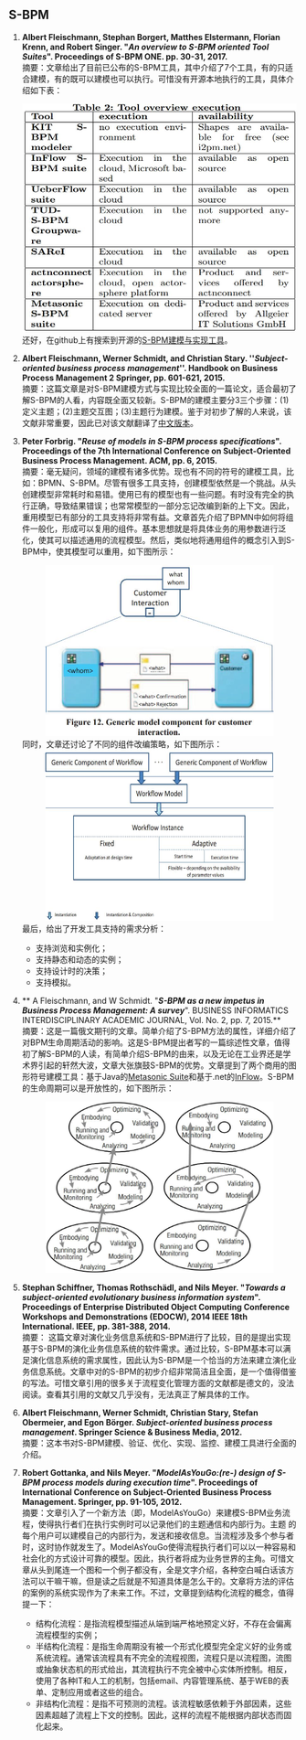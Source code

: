 ## S-BPM
1. **Albert Fleischmann, Stephan Borgert, Matthes Elstermann, Florian Krenn, and Robert Singer. "***An overview to S-BPM oriented Tool Suites***". Proceedings of S-BPM ONE. pp. 30-31, 2017.**  
摘要：文章给出了目前已公布的S-BPM工具，其中介绍了7个工具，有的只适合建模，有的既可以建模也可以执行。可惜没有开源本地执行的工具，具体介绍如下表：<div align=center><img width="500" height="400" src="resources/S-BPM_tool_overview_execution.jpg"/></div>还好，在github上有搜索到开源的[S-BPM建模与实现工具](https://github.com/stefanstaniAIM/IPPR2016)。

1. **Albert Fleischmann, Werner Schmidt, and Christian Stary. ''***Subject-oriented business process management***''.  Handbook on Business Process Management 2 Springer, pp. 601-621, 2015.**  
摘要：这篇文章是对S-BPM建模方式与实现比较全面的一篇论文，适合最初了解S-BPM的人看，内容既全面又较新。S-BPM的建模主要分3三个步骤：(1)定义主题；(2)主题交互图；(3)主题行为建模。鉴于对初步了解的人来说，该文献非常重要，因此已对该文献翻译了[中文版本](resources/面向主题的业务流程管理.pdf)。

5. **Peter Forbrig. "***Reuse of models in S-BPM process specifications***". Proceedings of the 7th International Conference on Subject-Oriented Business Process Management. ACM, pp. 6, 2015.**  
摘要：毫无疑问，领域的建模有诸多优势。现也有不同的符号的建模工具，比如：BPMN、S-BPM。尽管有很多工具支持，创建模型依然是一个挑战。从头创建模型非常耗时和易错。使用已有的模型也有一些问题。有时没有完全的执行正确，导致结果错误；也常常模型的一部分忘记改编到新的上下文。因此，重用模型已有部分的工具支持将非常有益。文章首先介绍了BPMN中如何将组件一般化，形成可以复用的组件。基本思想就是将具体业务的用参数进行泛化，使其可以描述通用的流程模型。然后，类似地将通用组件的概念引入到S-BPM中，使其模型可以重用，如下图所示：<div align=center><img width="400" height="300" src="resources/Generic_model_component_for_customer_interaction.jpg"/></div>同时，文章还讨论了不同的组件改编策略，如下图所示：<div align=center><img width="400" height="300" src="resources/Instances_of_the_generic_model_component_presented.jpg"/></div>最后，给出了开发工具支持的需求分析：  
   + 支持浏览和实例化；
   + 支持静态和动态的实例；
   + 支持设计时的决策；
   + 支持模拟。  
1. ** A Fleischmann, and W Schmidt. "***S-BPM as a new impetus in Business Process Management: A survey***". BUSINESS INFORMATICS INTERDISCIPLINARY ACADEMIC JOURNAL, Vol. No. 2, pp. 7, 2015.**  
摘要：这是一篇俄文期刊的文章。简单介绍了S-BPM方法的属性，详细介绍了对BPM生命周期活动的影响。这是S-BPM提出者写的一篇综述性文章，值得初了解S-BPM的人读，有简单介绍S-BPM的由来，以及无论在工业界还是学术界引起的轩然大波，文章大张旗鼓S-BPM的优势。文章提到了两个商用的图形符号建模工具：基于Java的[Metasonic Suite](http://www.metasonic.de/)和基于.net的[InFlow](www.strict-solutions.at)。S-BPM的生命周期可以是开放性的，如下图所示：<div align=center><img width="400" height="300" src="resources/linear_and_non-linear_S-BPM-based_organizational_development.jpg"/></div>

3. **Stephan Schiffner, Thomas Rothschädl, and Nils Meyer. "***Towards a subject-oriented evolutionary business information system***". Proceedings of Enterprise Distributed Object Computing Conference Workshops and Demonstrations (EDOCW), 2014 IEEE 18th International. IEEE, pp. 381-388, 2014.**  
摘要： 这篇文章对演化业务信息系统和S-BPM进行了比较，目的是提出实现基于S-BPM的演化业务信息系统的软件需求。通过比较，S-BPM基本可以满足演化信息系统的需求属性，因此认为S-BPM是一个恰当的方法来建立演化业务信息系统。文章中对的S-BPM的初步介绍非常简洁且全面，是一个值得借鉴的写法。可惜文章引用的很多关于流程变化管理方面的文献都是德文的，没法阅读。查看其引用的文献又几乎没有，无法真正了解具体的工作。

2. **Albert Fleischmann, Werner Schmidt, Christian Stary, Stefan Obermeier, and Egon Börger. ***Subject-oriented business process management***. Springer Science & Business Media, 2012.**   
摘要：这本书对S-BPM建模、验证、优化、实现、监控、建模工具进行全面的介绍。

6. **Robert Gottanka, and Nils Meyer. "***ModelAsYouGo:(re-) design of S-BPM process models during execution time***". Proceedings of International Conference on Subject-Oriented Business Process Management. Springer, pp. 91-105, 2012.**  
摘要：文章引入了一个新方法（即，ModelAsYouGo）来建模S-BPM业务流程，使得执行者们在执行实例时可以记录他们的主题通信和内部行为。主题 的每个用户可以建模自己的内部行为，发送和接收信息。当流程涉及多个参与者时，这时协作就发生了。ModelAsYouGo使得流程执行者们可以以一种容易和社会化的方式设计可靠的模型。因此，执行者将成为业务世界的主角。可惜文章从头到尾连一个图和一个例子都没有，全是文字介绍，各种空白喊白话该方法可以干嘛干嘛，但是读之后就是不知道具体是怎么干的。文章将方法的评估的案例的系统实现作为了未来工作。不过，文章提到结构化流程的概念，值得提一下：
   + 结构化流程：是指流程模型描述从端到端严格地预定义好，不存在会偏离流程模型的实例；
   + 半结构化流程：是指生命周期没有被一个形式化模型完全定义好的业务或系统流程。通常该流程具有不完全的流程视图，流程只是以流程图，流图或抽象状态机的形式给出，其流程执行不完全被中心实体所控制。相反，使用了各种IT和人工的机制，包括email、内容管理系统、基于WEB的表单、定制应用或者这些的组合。
   + 非结构化流程：是指不可预测的流程。该流程敏感依赖于外部因素，这些因素超越了流程上下文的控制。因此，这样的流程不能根据内部状态而固化起来。
